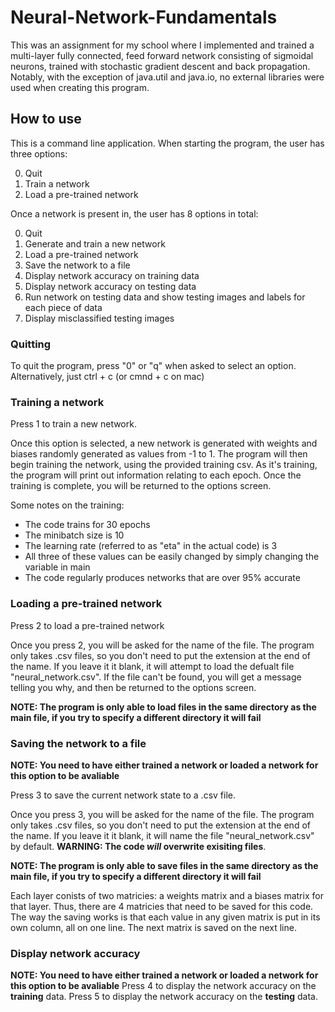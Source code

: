 # Neural-Network-Fundamentals
This was an assignment for my school where I implemented and trained a multi-layer fully connected, feed forward network consisting of sigmoidal neurons, trained with stochastic gradient descent and back propagation. Notably, with the exception of java.util and java.io, no external libraries were used when creating this program.

## How to use
This is a command line application. When starting the program, the user has three options:

0. Quit
1. Train a network
2. Load a pre-trained network

Once a network is present in, the user has 8 options in total:

0. Quit
1. Generate and train a new network
2. Load a pre-trained network
3. Save the network to a file
4. Display network accuracy on training data
5. Display network accuracy on testing data
6. Run network on testing data and show testing images and labels for each piece of data
7. Display misclassified testing images

### Quitting
To quit the program, press "0" or "q" when asked to select an option. Alternatively, just ctrl + c (or cmnd + c on mac)

### Training a network
Press 1 to train a new network.

Once this option is selected, a new network is generated with weights and biases randomly generated as values from -1 to 1.
The program will then begin training the network, using the provided training csv. As it's training, the program will print out information relating to each epoch. Once the training is complete, you will be returned to the options screen.

Some notes on the training:
- The code trains for 30 epochs
- The minibatch size is 10
- The learning rate (referred to as "eta" in the actual code) is 3
- All three of these values can be easily changed by simply changing the variable in main
- The code regularly produces networks that are over 95% accurate

### Loading a pre-trained network
Press 2 to load a pre-trained network

Once you press 2, you will be asked for the name of the file. The program only takes .csv files, so you don't need to put the extension at the end of the name. If you leave it it blank, it will attempt to load the defualt file "neural_network.csv". If the file can't be found, you will get a message telling you why, and then be returned to the options screen.

**NOTE: The program is only able to load files in the same directory as the main file, if you try to specify a different directory it will fail**

### Saving the network to a file
**NOTE: You need to have either trained a network or loaded a network for this option to be avaliable**

Press 3 to save the current network state to a .csv file. 

Once you press 3, you will be asked for the name of the file. The program only takes .csv files, so you don't need to put the extension at the end of the name. If you leave it it blank, it will name the file "neural_network.csv" by default. **WARNING: The code *will* overwrite exisiting files**.

**NOTE: The program is only able to save files in the same directory as the main file, if you try to specify a different directory it will fail**

Each layer conists of two matricies: a weights matrix and a biases matrix for that layer. Thus, there are 4 matricies that need to be saved for this code. The way the saving works is that each value in any given matrix is put in its own column, all on one line. The next matrix is saved on the next line.

### Display network accuracy
**NOTE: You need to have either trained a network or loaded a network for this option to be avaliable**
Press 4 to display the network accuracy on the **training** data.
Press 5 to display the network accuracy on the **testing** data.
